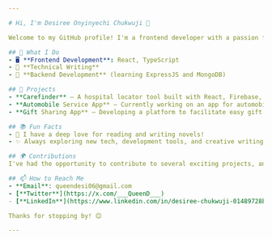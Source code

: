 ```yaml
---

# Hi, I'm Desiree Onyinyechi Chukwuji 👋

Welcome to my GitHub profile! I'm a frontend developer with a passion for **React** and **TypeScript**, skills I gained during my time at **AltSchool Africa**. In addition to development, I specialize in **technical writing**, helping to break down complex technical concepts into easy-to-understand content. I'm currently expanding my expertise by learning **ExpressJS** and **MongoDB** at **Ehizua College of Technology**.

## 🌟 What I Do
- 🖥 **Frontend Development**: React, TypeScript
- 📝 **Technical Writing**
- 🔧 **Backend Development** (learning ExpressJS and MongoDB)

## 🌱 Projects
- **Carefinder** – A hospital locator tool built with React, Firebase, and more.
- **Automobile Service App** – Currently working on an app for automobile services.
- **Gift Sharing App** – Developing a platform to facilitate easy gift sharing.

## 📚 Fun Facts
- 📖 I have a deep love for reading and writing novels!
- ✨ Always exploring new tech, development tools, and creative writing!

## 🌍 Contributions
I've had the opportunity to contribute to several exciting projects, and I’m always open to collaboration within the tech community.

## 📫 How to Reach Me
- **Email**: queendesi06@gmail.com
- [**Twitter**](https://x.com/___QueenD___)
- [**LinkedIn**](https://www.linkedin.com/in/desiree-chukwuji-01489728b/)

Thanks for stopping by! 😊

---
```

